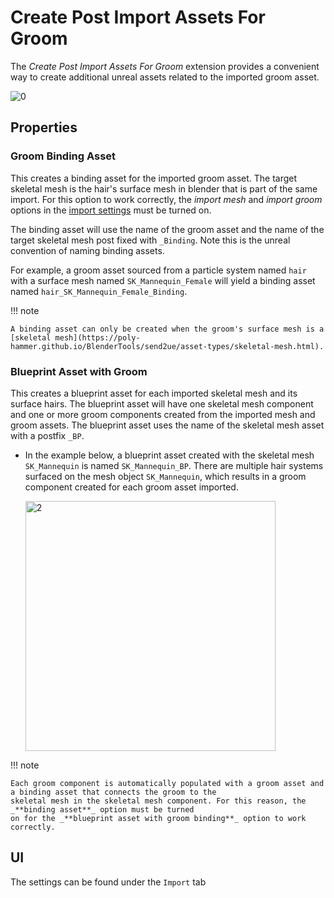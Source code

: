 # Create Post Import Assets For Groom
The _Create Post Import Assets For Groom_ extension provides a convenient way to create additional unreal assets related to the
imported groom asset.

![0](./images/create-post-import-groom-assets/0.png)

## Properties
### Groom Binding Asset
This creates a binding asset for the imported groom asset. The target skeletal mesh is the hair's surface mesh in blender
that is part of the same import. For this option to work correctly, the _import mesh_ and _import groom_ options in the
[import settings](https://poly-hammer.github.io/BlenderTools/send2ue/settings/import.html) must be turned on.

The binding asset will use the name of the groom asset and the name of the target skeletal mesh post fixed with `_Binding`.
Note this is the unreal convention of naming binding assets.

For example, a groom asset sourced from a particle system named `hair` with a surface mesh named `SK_Mannequin_Female`
will yield a binding asset named `hair_SK_Mannequin_Female_Binding`.

!!! note

    A binding asset can only be created when the groom's surface mesh is a [skeletal mesh](https://poly-hammer.github.io/BlenderTools/send2ue/asset-types/skeletal-mesh.html).

### Blueprint Asset with Groom
This creates a blueprint asset for each imported skeletal mesh and its surface hairs. The blueprint asset will have
one skeletal mesh component and one or more groom components created from the imported mesh and groom assets. The
blueprint asset uses the name of the skeletal mesh asset with a postfix `_BP`.

- In the example below, a blueprint asset created with the skeletal mesh `SK_Mannequin` is named `SK_Mannequin_BP`.
    There are multiple hair systems surfaced on the mesh object `SK_Mannequin`, which results in a groom
    component created for each groom asset imported.

  <img src="./images/create-post-import-groom-assets/2.png" alt="2" width="400"/>

!!! note

    Each groom component is automatically populated with a groom asset and a binding asset that connects the groom to the
    skeletal mesh in the skeletal mesh component. For this reason, the _**binding asset**_ option must be turned
    on for the _**blueprint asset with groom binding**_ option to work correctly.

## UI
The settings can be found under the `Import` tab
